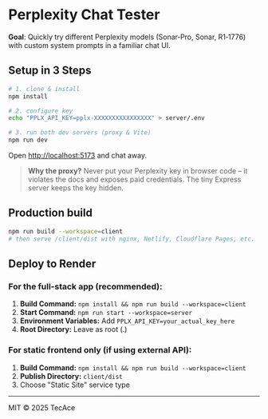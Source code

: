 # Perplexity Chat Tester

**Goal**: Quickly try different Perplexity models (Sonar‑Pro, Sonar, R1‑1776) with custom system prompts in a familiar chat UI.

## Setup in 3 Steps

```bash
# 1. clone & install
npm install

# 2. configure key
echo "PPLX_API_KEY=pplx-XXXXXXXXXXXXXXXX" > server/.env

# 3. run both dev servers (proxy & Vite)
npm run dev
```

Open <http://localhost:5173> and chat away.

> **Why the proxy?** Never put your Perplexity key in browser code – it violates the
> docs and exposes paid credentials. The tiny Express server keeps the key hidden.

## Production build

```bash
npm run build --workspace=client
# then serve /client/dist with nginx, Netlify, Cloudflare Pages, etc.
```

## Deploy to Render

### For the full-stack app (recommended):

1. **Build Command:** `npm install && npm run build --workspace=client`
2. **Start Command:** `npm run start --workspace=server`
3. **Environment Variables:** Add `PPLX_API_KEY=your_actual_key_here`
4. **Root Directory:** Leave as root (.)

### For static frontend only (if using external API):

1. **Build Command:** `npm install && npm run build --workspace=client`
2. **Publish Directory:** `client/dist`
3. Choose "Static Site" service type

---
MIT © 2025 TecAce
